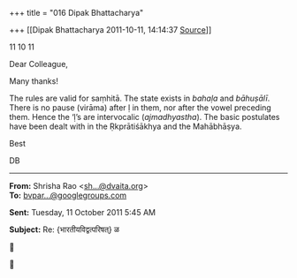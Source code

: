 +++
title = "016 Dipak Bhattacharya"

+++
[[Dipak Bhattacharya	2011-10-11, 14:14:37 [Source](https://groups.google.com/g/bvparishat/c/t66mMJhN7Vc)]]



11 10 11

Dear Colleague,

Many thanks!  

The rules are valid for saṃhitā. The state exists in *bahaḷa* and *bāhuṣālī*. There is no pause (virāma) after ḷ in them, nor after the vowel preceding them. Hence the ‘ḷ’s are intervocalic (*ajmadhyastha*). The basic postulates have been dealt with in the Ṛkprātiśākhya and the Mahābhāṣya.

Best

DB

  

------------------------------------------------------------------------

**From:** Shrisha Rao \<[sh...@dvaita.org]()\>  
**To:** [bvpar...@googlegroups.com]()  

**Sent:** Tuesday, 11 October 2011 5:45 AM

  
**Subject:** Re: {भारतीयविद्वत्परिषत्} ळ  





